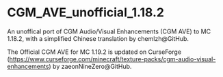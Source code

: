 # CGM_AVE_unofficial_1.18.2
An unoffical port of CGM Audio/Visual Enhancements (CGM AVE)  to MC 1.18.2, with a simplified Chinese translation by chemlzh@GitHub.

The Official CGM AVE for MC 1.19.2 is updated on CurseForge (https://www.curseforge.com/minecraft/texture-packs/cgm-audio-visual-enhancements) by zaeonNineZero@GitHub.

